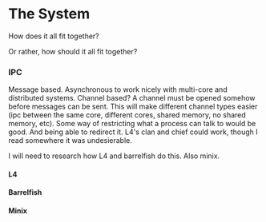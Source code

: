 # The System

How does it all fit together?

Or rather, how should it all fit together?

### IPC

Message based. Asynchronous to work nicely with multi-core
and distributed systems. Channel based? A channel must be
opened somehow before messages can be sent. This will make
different channel types easier (ipc between the same core,
different cores, shared memory, no shared memory, etc). Some
way of restricting what a process can talk to would be good.
And being able to redirect it. L4's clan and chief could work,
though I read somewhere it was undesierable. 

I will need to research how L4 and barrelfish do this. Also 
minix.

#### L4

#### Barrelfish

#### Minix


